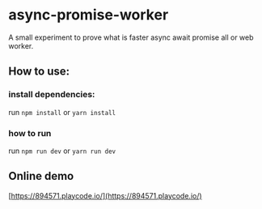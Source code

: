 # async-promise-worker
A small experiment to prove what is faster async await promise all or web worker.

## How to use:

### install dependencies:
run `npm install` or `yarn install`

### how to run
run `npm run dev` or `yarn run dev`


## Online demo
[https://894571.playcode.io/](https://894571.playcode.io/)

